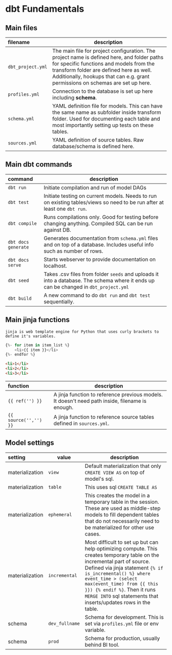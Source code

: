 # dbt Fundamentals

## Main files

| filename          | description                                                                                                                                                                                                                                      |
| :---------------- | ------------------------------------------------------------------------------------------------------------------------------------------------------------------------------------------------------------------------------------------------ |
| `dbt_project.yml` | The main file for project configuration. The project name is defined here, and folder paths for specific functions and models from the transform folder are defined here as well. Additionally, hookups that can e.g. grant permissions on schemas are set up here. |
| `profiles.yml`    | Connection to the database is set up here including **schema**.                                                                                                                                                                                  |
| `schema.yml`      | YAML definition file for models. This can have the same name as subfolder inside transform folder. Used for documenting each table and most importantly setting up tests on these tables.                                                        |
| `sources.yml`     | YAML definition of source tables. Raw database/schema is defined here.                                                                                                                                                                           |

## Main dbt commands

| command             | description                                                                                                                 |
| :------------------ | --------------------------------------------------------------------------------------------------------------------------- |
| `dbt run`           | Initiate compilation and run of model DAGs                                                                                |
| `dbt test`          | Initiate testing on current models. Needs to run on existing tables/views so need to be run after at least one `dbt run`. |
| `dbt compile`       | Runs compilations only. Good for testing before changing anything. Compiled SQL can be run against DB.           |
| `dbt docs generate` | Generates documentation from `schema.yml` files and on top of a database. Includes useful info such as number of rows.            |
| `dbt docs serve`    | Starts webserver to provide documentation on localhost.                                                                     |
| `dbt seed`          | Takes .csv files from folder `seeds` and uploads it into a database. The schema where it ends up can be changed in `dbt_project.yml`   |
| `dbt build`         | A new command to do `dbt run` and `dbt test` sequentially.                                                                    |

## Main jinja functions

```{note}
jinja is web template engine for Python that uses curly brackets to define it's variables.
```

```python
{%- for item in item_list %}
    <li>{{ item }}</li>
{%- endfor %}
```

```html
<li>1</li>
<li>2</li>
<li>3</li>
```

| function              | description                                                                                   |
| :-------------------- | --------------------------------------------------------------------------------------------- |
| `{{ ref('') }}`       | A jinja function to reference previous models. It doesn't need path inside, filename is enough. |
| `{{ source('','') }}` | A jinja function to reference source tables defined in `sources.yml`.                           |

## Model settings

| setting         | value        | description                                                                                                                                                                                                                                                                                                                        |
| :-------------- | ------------ | ---------------------------------------------------------------------------------------------------------------------------------------------------------------------------------------------------------------------------------------------------------------------------------------------------------------------------------- |
| materialization | `view`         | Default materialization that only `CREATE VIEW AS` on top of model's sql.                                                                                                                                                                                                                                                          |
| materialization | `table`        | This uses sql `CREATE TABLE AS `                                                                                                                                                                                                                                                                                                   |
| materialization | `ephemeral`    | This creates the model in a temporary table in the session. These are used as middle-step models to fill dependent tables that do not necessarily need to be materialized for other use cases.                                                                                                                                      |
| materialization | `incremental`  | Most difficult to set up but can help optimizing compute. This creates temporary table on the incremental part of source. Defined via jinja statement `{% if is_incremental() %} where event_time > (select max(event_time) from {{ this }}) {% endif %}`. Then it runs `MERGE INTO` sql statements that inserts/updates rows in the table. |
| schema          | `dev_fullname` | Schema for development. This is set via `profiles.yml` file or env variable.                                                                                                                                                                                                                                                       |
| schema          | `prod`         | Schema for production, usually behind BI tool.                                                                                                                                                                                                                                                                                                                                   |
